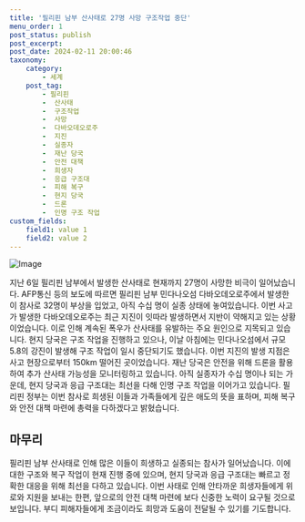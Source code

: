 ```yaml
---
title: '필리핀 남부 산사태로 27명 사망 구조작업 중단'
menu_order: 1
post_status: publish
post_excerpt: 
post_date: 2024-02-11 20:00:46
taxonomy:
    category:
        - 세계
    post_tag:
        - 필리핀
        -  산사태
        -  구조작업
        -  사망
        -  다바오데오로주
        -  지진
        -  실종자
        -  재난 당국
        -  안전 대책
        -  희생자
        -  응급 구조대
        -  피해 복구
        -  현지 당국
        -  드론
        -  인명 구조 작업
custom_fields:
    field1: value 1
    field2: value 2
---
```


![Image](https://imgnews.pstatic.net/image/366/2024/02/10/0000969698_001_20240210195201400.jpg?type=w647)

지난 6일 필리핀 남부에서 발생한 산사태로 현재까지 27명이 사망한 비극이 일어났습니다. AFP통신 등의 보도에 따르면 필리핀 남부 민다나오섬 다바오데오로주에서 발생한 이 참사로 32명이 부상을 입었고, 아직 수십 명이 실종 상태에 놓여있습니다. 이번 사고가 발생한 다바오데오로주는 최근 지진이 잇따라 발생하면서 지반이 약해지고 있는 상황이었습니다. 이로 인해 계속된 폭우가 산사태를 유발하는 주요 원인으로 지목되고 있습니다.
현지 당국은 구조 작업을 진행하고 있으나, 이날 아침에는 민다나오섬에서 규모 5.8의 강진이 발생해 구조 작업이 일시 중단되기도 했습니다. 이번 지진의 발생 지점은 사고 현장으로부터 150km 떨어진 곳이었습니다. 재난 당국은 안전을 위해 드론을 활용하여 추가 산사태 가능성을 모니터링하고 있습니다.
아직 실종자가 수십 명이나 되는 가운데, 현지 당국과 응급 구조대는 최선을 다해 인명 구조 작업을 이어가고 있습니다. 필리핀 정부는 이번 참사로 희생된 이들과 가족들에게 깊은 애도의 뜻을 표하며, 피해 복구와 안전 대책 마련에 총력을 다하겠다고 밝혔습니다.
## 마무리
필리핀 남부 산사태로 인해 많은 이들이 희생하고 실종되는 참사가 일어났습니다. 이에 대한 구조와 복구 작업이 현재 진행 중에 있으며, 현지 당국과 응급 구조대는 빠르고 정확한 대응을 위해 최선을 다하고 있습니다. 이번 사태로 인해 안타까운 희생자들에게 위로와 지원을 보내는 한편, 앞으로의 안전 대책 마련에 보다 신중한 노력이 요구될 것으로 보입니다. 부디 피해자들에게 조금이라도 희망과 도움이 전달될 수 있기를 기도합니다.
